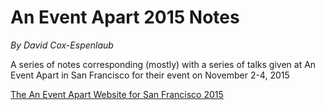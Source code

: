 An Event Apart 2015 Notes
=========================
*By David Cox-Espenlaub*

A series of notes corresponding (mostly) with a series of talks given at An Event Apart in San Francisco for their event on November 2-4, 2015

[The An Event Apart Website for San Francisco 2015](http://aneventapart.com/event/san-francisco-2015)
